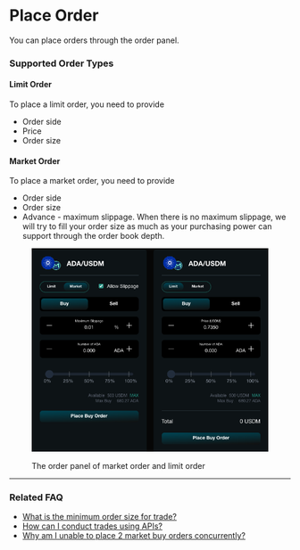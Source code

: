 # Place Order

You can place orders through the order panel.

### Supported Order Types

#### Limit Order

To place a limit order, you need to provide

* Order side
* Price
* Order size

#### Market Order

To place a market order, you need to provide

* Order side
* Order size
* Advance - maximum slippage. When there is no maximum slippage, we will try to fill your order size as much as your purchasing power can support through the order book depth.

<figure><img src="../../.gitbook/assets/image (30).png" alt=""><figcaption><p>The order panel of market order and limit order</p></figcaption></figure>

***

### Related FAQ

* [What is the minimum order size for trade?](../../faq/product.md#what-is-the-minimum-order-size-for-trade)
* [How can I conduct trades using APIs?](../../faq/product.md#how-can-i-conduct-trades-using-apis)
* [Why am I unable to place 2 market buy orders concurrently?](../../faq/product.md#why-am-i-unable-to-place-2-market-buy-orders-concurrently)
